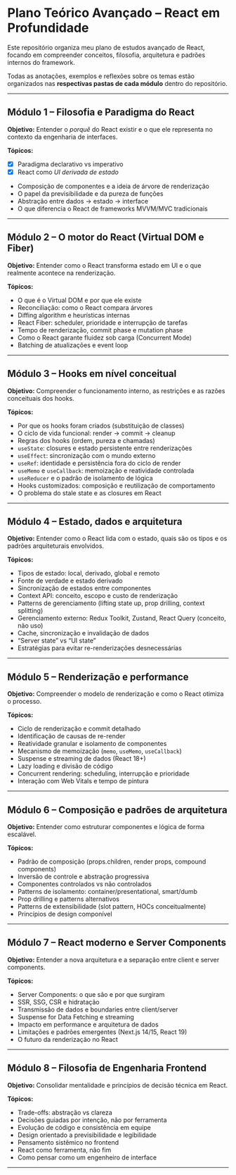 # Plano Teórico Avançado – React em Profundidade

Este repositório organiza meu plano de estudos avançado de React, focando em compreender conceitos, filosofia, arquitetura e padrões internos do framework.

Todas as anotações, exemplos e reflexões sobre os temas estão organizados nas **respectivas pastas de cada módulo** dentro do repositório.

---

## Módulo 1 – Filosofia e Paradigma do React

**Objetivo:** Entender o _porquê_ do React existir e o que ele representa no contexto da engenharia de interfaces.

**Tópicos:**
- [x] Paradigma declarativo vs imperativo
- [x] React como _UI derivada de estado_
- Composição de componentes e a ideia de árvore de renderização
- O papel da previsibilidade e da pureza de funções
- Abstração entre dados → estado → interface
- O que diferencia o React de frameworks MVVM/MVC tradicionais

---

## Módulo 2 – O motor do React (Virtual DOM e Fiber)

**Objetivo:** Entender como o React transforma estado em UI e o que realmente acontece na renderização.

**Tópicos:**
- O que é o Virtual DOM e por que ele existe
- Reconciliação: como o React compara árvores
- Diffing algorithm e heurísticas internas
- React Fiber: scheduler, prioridade e interrupção de tarefas
- Tempo de renderização, commit phase e mutation phase
- Como o React garante fluidez sob carga (Concurrent Mode)
- Batching de atualizações e event loop

---

## Módulo 3 – Hooks em nível conceitual

**Objetivo:** Compreender o funcionamento interno, as restrições e as razões conceituais dos hooks.

**Tópicos:**
- Por que os hooks foram criados (substituição de classes)
- O ciclo de vida funcional: render → commit → cleanup
- Regras dos hooks (ordem, pureza e chamadas)
- `useState`: closures e estado persistente entre renderizações
- `useEffect`: sincronização com o mundo externo
- `useRef`: identidade e persistência fora do ciclo de render
- `useMemo` e `useCallback`: memoização e reatividade controlada
- `useReducer` e o padrão de isolamento de lógica
- Hooks customizados: composição e reutilização de comportamento
- O problema do stale state e as closures em React

---

## Módulo 4 – Estado, dados e arquitetura

**Objetivo:** Entender como o React lida com o estado, quais são os tipos e os padrões arquiteturais envolvidos.

**Tópicos:**
- Tipos de estado: local, derivado, global e remoto
- Fonte de verdade e estado derivado
- Sincronização de estados entre componentes
- Context API: conceito, escopo e custo de renderização
- Patterns de gerenciamento (lifting state up, prop drilling, context splitting)
- Gerenciamento externo: Redux Toolkit, Zustand, React Query (conceito, não uso)
- Cache, sincronização e invalidação de dados
- “Server state” vs “UI state”
- Estratégias para evitar re-renderizações desnecessárias

---

## Módulo 5 – Renderização e performance

**Objetivo:** Compreender o modelo de renderização e como o React otimiza o processo.

**Tópicos:**
- Ciclo de renderização e commit detalhado
- Identificação de causas de re-render
- Reatividade granular e isolamento de componentes
- Mecanismo de memoização (`memo`, `useMemo`, `useCallback`)
- Suspense e streaming de dados (React 18+)
- Lazy loading e divisão de código
- Concurrent rendering: scheduling, interrupção e prioridade
- Interação com Web Vitals e tempo de pintura

---

## Módulo 6 – Composição e padrões de arquitetura

**Objetivo:** Entender como estruturar componentes e lógica de forma escalável.

**Tópicos:**
- Padrão de composição (props.children, render props, compound components)
- Inversão de controle e abstração progressiva
- Componentes controlados vs não controlados
- Patterns de isolamento: container/presentational, smart/dumb
- Prop drilling e patterns alternativos
- Patterns de extensibilidade (slot pattern, HOCs conceitualmente)
- Princípios de design componível

---

## Módulo 7 – React moderno e Server Components

**Objetivo:** Entender a nova arquitetura e a separação entre client e server components.

**Tópicos:**
- Server Components: o que são e por que surgiram
- SSR, SSG, CSR e hidratação
- Transmissão de dados e boundaries entre client/server
- Suspense for Data Fetching e streaming
- Impacto em performance e arquitetura de dados
- Limitações e padrões emergentes (Next.js 14/15, React 19)
- O futuro da renderização no React

---

## Módulo 8 – Filosofia de Engenharia Frontend

**Objetivo:** Consolidar mentalidade e princípios de decisão técnica em React.

**Tópicos:**
- Trade-offs: abstração vs clareza
- Decisões guiadas por intenção, não por ferramenta
- Evolução de código e consistência em equipe
- Design orientado a previsibilidade e legibilidade
- Pensamento sistêmico no frontend
- React como ferramenta, não fim
- Como pensar como um engenheiro de interface

---
